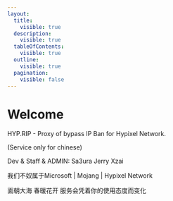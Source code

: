 ```yaml
---
layout:
  title:
    visible: true
  description:
    visible: true
  tableOfContents:
    visible: true
  outline:
    visible: true
  pagination:
    visible: false
---
```


# Welcome

HYP.RIP - Proxy of bypass IP Ban for Hypixel Network.

&#x20;(Service only for chinese)

Dev & Staff & ADMIN: Sa3ura Jerry Xzai

我们不奴属于Microsoft | Mojang | Hypixel Network

面朝大海 春暖花开 服务会凭着你的使用态度而变化
